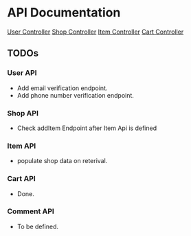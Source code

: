 # API Documentation

[User Controller](./documentations/api/userController.md)
[Shop Controller](./documentations/api/shopController.md)
[Item Controller](./documentations/api/itemController.md)
[Cart Controller](./documentations/api/cartController.md)

## TODOs

### User API

- Add email verification endpoint.
- Add phone number verification endpoint.

### Shop API

- Check addItem Endpoint after Item Api is defined

### Item API

- populate shop data on reterival.

### Cart API

- Done.

### Comment API

- To be defined.
